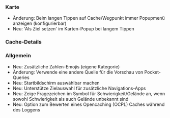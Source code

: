 ### Karte
- Änderung: Beim langen Tippen auf Cache/Wegpunkt immer Popupmenü anzeigen (konfigurierbar)
- Neu: 'Als Ziel setzen' im Karten-Popup bei langem Tippen

### Cache-Details

### Allgemein
- Neu: Zusätzliche Zahlen-Emojis (eigene Kategorie)
- Änderung: Verwende eine andere Quelle für die Vorschau von Pocket-Queries
- Neu: Startbildschirm auswählbar machen
- Neu: Unterstütze Zielauswahl für zusätzliche Navigations-Apps
- Neu: Zeige Fragezeichen im Symbol für Schwierigkeit/Gelände an, wenn sowohl Schwierigkeit als auch Gelände unbekannt sind
- Neu: Option zum Bewerten eines Opencaching (OCPL) Caches während des Loggens
